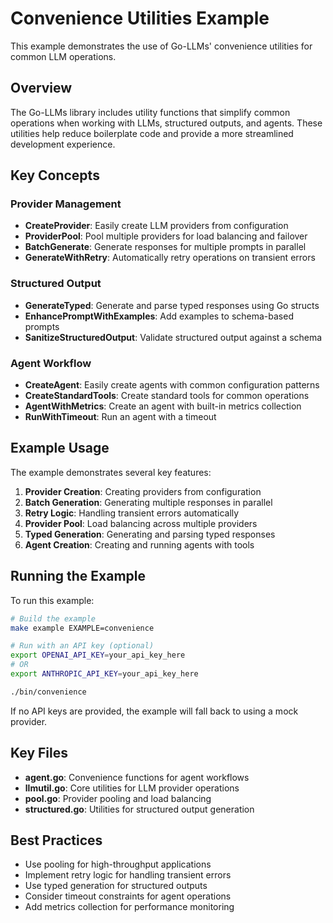 # Convenience Utilities Example

This example demonstrates the use of Go-LLMs' convenience utilities for common LLM operations.

## Overview

The Go-LLMs library includes utility functions that simplify common operations when working with LLMs, structured outputs, and agents. These utilities help reduce boilerplate code and provide a more streamlined development experience.

## Key Concepts

### Provider Management

- **CreateProvider**: Easily create LLM providers from configuration
- **ProviderPool**: Pool multiple providers for load balancing and failover
- **BatchGenerate**: Generate responses for multiple prompts in parallel
- **GenerateWithRetry**: Automatically retry operations on transient errors

### Structured Output

- **GenerateTyped**: Generate and parse typed responses using Go structs
- **EnhancePromptWithExamples**: Add examples to schema-based prompts
- **SanitizeStructuredOutput**: Validate structured output against a schema

### Agent Workflow

- **CreateAgent**: Easily create agents with common configuration patterns
- **CreateStandardTools**: Create standard tools for common operations
- **AgentWithMetrics**: Create an agent with built-in metrics collection
- **RunWithTimeout**: Run an agent with a timeout

## Example Usage

The example demonstrates several key features:

1. **Provider Creation**: Creating providers from configuration
2. **Batch Generation**: Generating multiple responses in parallel
3. **Retry Logic**: Handling transient errors automatically
4. **Provider Pool**: Load balancing across multiple providers
5. **Typed Generation**: Generating and parsing typed responses
6. **Agent Creation**: Creating and running agents with tools

## Running the Example

To run this example:

```bash
# Build the example
make example EXAMPLE=convenience

# Run with an API key (optional)
export OPENAI_API_KEY=your_api_key_here
# OR
export ANTHROPIC_API_KEY=your_api_key_here

./bin/convenience
```

If no API keys are provided, the example will fall back to using a mock provider.

## Key Files

- **agent.go**: Convenience functions for agent workflows
- **llmutil.go**: Core utilities for LLM provider operations
- **pool.go**: Provider pooling and load balancing
- **structured.go**: Utilities for structured output generation

## Best Practices

- Use pooling for high-throughput applications
- Implement retry logic for handling transient errors
- Use typed generation for structured outputs
- Consider timeout constraints for agent operations
- Add metrics collection for performance monitoring
